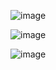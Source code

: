
![image](https://github.com/user-attachments/assets/61bed72d-0d33-429c-9cac-f5bc9a9b2be5)

![image](https://github.com/user-attachments/assets/0d802330-7703-4aaa-b37f-c79c468b213a)

![image](https://github.com/user-attachments/assets/0c8edf69-c972-44ca-95f5-b954ee84eede)
